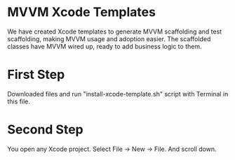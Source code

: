 # MVVM Xcode Templates

We have created Xcode templates to generate MVVM scaffolding and test scaffolding, making MVVM usage and adoption easier. The scaffolded classes have MVVM wired up, ready to add business logic to them.

# First Step
Downloaded files and run "install-xcode-template.sh" script with Terminal in this file.


# Second Step
You open any Xcode project. Select File -> New -> File. And scroll down. 
 
 
